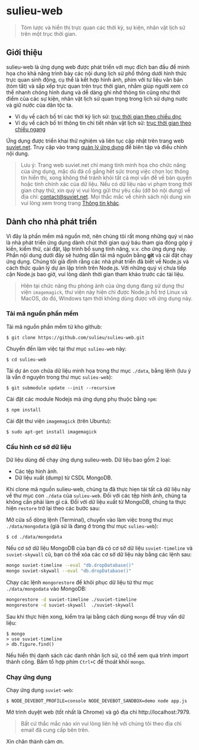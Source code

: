 # sulieu-web

> Tóm lược và hiển thị trực quan các thời kỳ, sự kiện, nhân vật lịch sử trên một trục thời gian.

## Giới thiệu

sulieu-web là ứng dụng web được phát triển với mục đích ban đầu để minh họa cho khả năng trình bày 
các nội dung lịch sử phổ thông dưới hình thức trực quan sinh động, cụ thể là kết hợp hình ảnh, phim với 
tư liệu văn bản (tóm tắt) và sắp xếp trực quan trên trục thời gian, nhằm giúp người xem có thể nhanh
chóng hình dung và dễ dàng ghi nhớ thông tin cũng như thời điểm của các sự kiện, nhân vật lịch sử quan
trọng trong lịch sử dựng nước và giữ nước của dân tộc ta.

* Ví dụ về cách bố trí các thời kỳ lịch sử: [trục thời gian theo chiều dọc](http://suviet.net/dong-thoi-gian/thoi-ky-lich-su)
* Ví dụ về cách bố trí thông tin chi tiết nhân vật lịch sử: [trục thời gian theo chiều ngang](http://suviet.net/dong-thoi-gian/nhan-vat/ngo-quyen)

Ứng dụng được triển khai thử nghiệm và liên tục cập nhật trên trang web [suviet.net](http://suviet.net/).
Truy cập vào trang [quản lý ứng dụng](http://suviet.net/databoard) để biên tập và điều chỉnh nội dung.

> Lưu ý: Trang web suviet.net chỉ mang tính minh họa cho chức năng của ứng dụng, mặc dù đã cố gắng hết sức
> trong việc chọn lọc thông tin hiển thị, xong không thể tránh khỏi tất cả mọi vấn đề về bản quyền hoặc
> tính chính xác của dữ liệu. Nếu có dữ liệu nào vi phạm trong thời gian chạy thử, xin quý vị vui lòng 
> gửi thư yêu cầu (dỡ bỏ nội dung) về địa chỉ: contact@suviet.net. Mọi thắc mắc về chính sách nội dung 
> xin vui lòng xem trong trang [Thông tin khác](http://suviet.net/dong-thoi-gian/thong-tin-khac).

## Dành cho nhà phát triển

Vì đây là phần mềm mã nguồn mở, nên chúng tôi rất mong những quý vị nào là nhà phát triển ứng dụng dành
chút thời gian quý báu tham gia đóng góp ý kiến, kiểm thử, cài đặt, lập trình bổ sung tính năng, v.v. cho
ứng dụng này. Phần nội dung dưới đây sẽ hướng dẫn tải mã nguồn bằng __git__ và cài đặt chạy ứng dụng. Chúng
tôi giả định rằng các nhà phát triển đã biết về Node.js và cách thức quản lý dự án lập trình trên Node.js.
Với những quý vị chưa tiếp cận Node.js bao giờ, vui lòng dành thời gian tham khảo trước các tài liệu.

> Hiện tại chức năng thu phóng ảnh của ứng dụng đang sử dụng thư viện `imagemagick`, thư viện này hiện chỉ
> được Node.js hỗ trợ Linux và MacOS, do đó, Windows tạm thời không dùng được với ứng dụng này.

### Tải mã nguồn phần mềm

Tải mã nguồn phần mềm từ kho github:

```
$ git clone https://github.com/sulieu/sulieu-web.git
```

Chuyển đến làm việc tại thư mục `sulieu-web` này:

```
$ cd sulieu-web
```

Tải dự án con chứa dữ liệu minh họa trong thư mục `./data`, bằng lệnh (lưu ý là vẫn ở nguyên trong thư mục `sulieu-web`):

```
$ git submodule update --init --recursive
```

Cài đặt các module Nodejs mà ứng dụng phụ thuộc bằng `npm`:

```
$ npm install
```

Cài đặt thư viện `imagemagick` (trên Ubuntu):

```
$ sudo apt-get install imagemagick
```

### Cấu hình cơ sở dữ liệu

Dữ liệu dùng để chạy ứng dụng sulieu-web. Dữ liệu bao gồm 2 loại:

* Các tệp hình ảnh.
* Dữ liệu xuất (dump) từ CSDL MongoDB.

Khi clone mã nguồn sulieu-web, chúng ta đã thực hiẹn tải tất cả dữ liệu này về thư mục con
`./data` của `sulieu-web`. Đối với các tệp hình ảnh, chúng ta không cần phải làm gì cả.
Đối với dữ liệu xuất từ MongoDB, chúng ta thực hiện `restore` trở lại theo các bước sau:

Mở cửa sổ dòng lệnh (Terminal), chuyển vào làm việc trong thư mục `./data/mongodata`
(giả sử là đang ở trong thư mục `sulieu-web`):

```
$ cd ./data/mongodata
```

Nếu cơ sở dữ liệu MongoDB của bạn đã có cơ sở dữ liệu `suviet-timeline` và `suviet-skywall` cũ,
bạn có thể xóa các cơ sở dữ liệu này bằng các lệnh sau:

```bash
mongo suviet-timeline --eval "db.dropDatabase()"
mongo suviet-skywall --eval "db.dropDatabase()"
```

Chạy các lệnh `mongorestore` để khôi phục dữ liệu từ thư mục `./data/mongodata` vào MongoDB:

```bash
mongorestore -d suviet-timeline ./suviet-timeline
mongorestore -d suviet-skywall  ./suviet-skywall
```

Sau khi thực hiện xong, kiểm tra lại bằng cách dùng `mongo` để truy vấn dữ liệu:

```
$ mongo
> use suviet-timeline
> db.figure.find()
```

Nếu hiển thị danh sách các danh nhân lịch sử, có thể xem quá trình import thành công. 
Bấm tổ hợp phím `Ctrl+C` để thoát khỏi `mongo`.

### Chạy ứng dụng

Chạy ứng dụng `suviet-web`:

```
$ NODE_DEVEBOT_PROFILE=console NODE_DEVEBOT_SANDBOX=demo node app.js
```

Mở trình duyệt web (tốt nhất là Chrome) và gõ địa chỉ http://localhost:7979.

> Bất cứ thắc mắc nào xin vui lòng liên hệ với chúng tôi theo địa chỉ email đã cung cấp bên trên.

Xin chân thành cảm ơn.

